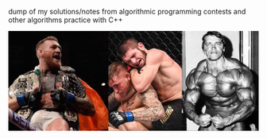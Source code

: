 dump of my solutions/notes from algorithmic programming contests and other algorithms practice with C++

![](compete.jpg)
